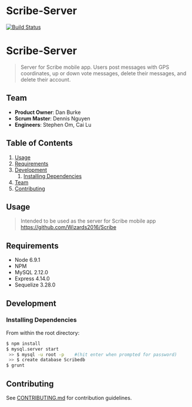 # Scribe-Server

[![Build Status](https://travis-ci.org/Wizards2016/Scribe-Server.svg?branch=master)](https://travis-ci.org/Wizards2016/Scribe-Server)

# Scribe-Server

> Server for Scribe mobile app.  Users post messages with GPS coordinates, up or down vote messages, delete their messages, and delete their account.


## Team

  - __Product Owner__: Dan Burke
  - __Scrum Master__: Dennis Nguyen
  - __Engineers__: Stephen Om, Cai Lu

## Table of Contents

1. [Usage](#Usage)
1. [Requirements](#requirements)
1. [Development](#development)
    1. [Installing Dependencies](#installing-dependencies)
1. [Team](#special)
1. [Contributing](#contributing)

## Usage

> Intended to be used as the server for Scribe mobile app https://github.com/Wizards2016/Scribe

## Requirements

- Node 6.9.1
- NPM
- MySQL 2.12.0
- Express 4.14.0
- Sequelize 3.28.0

## Development

### Installing Dependencies

From within the root directory:

```sh
$ npm install
$ mysql.server start
 >> $ mysql -u root -p    #(hit enter when prompted for password)
 >> $ create database Scribedb
$ grunt
```

## Contributing

See [CONTRIBUTING.md](CONTRIBUTING.md) for contribution guidelines.

